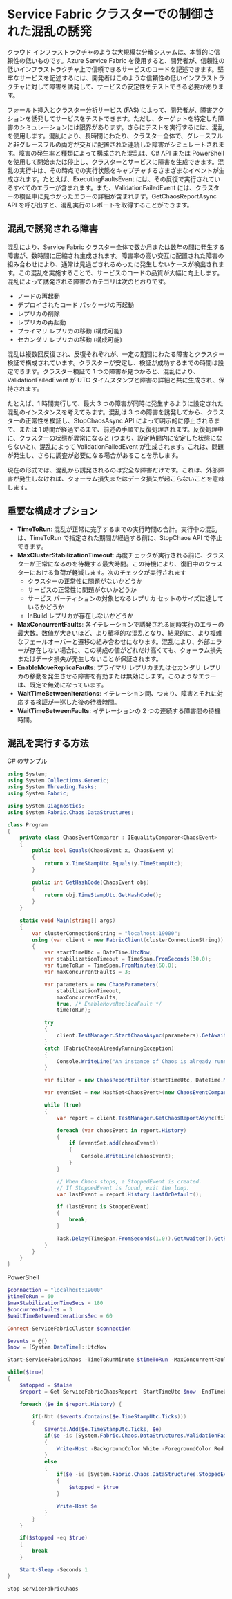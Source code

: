 <properties
   pageTitle="Service Fabric クラスターでの混乱の誘発 | Microsoft Azure"
   description="フォールト挿入とクラスター分析サービス API を使用して、クラスター内の混乱を管理します。"
   services="service-fabric"
   documentationCenter=".net"
   authors="motanv"
   manager="rsinha"
   editor="toddabel"/>

<tags
   ms.service="service-fabric"
   ms.devlang="dotnet"
   ms.topic="article"
   ms.tgt_pltfrm="NA"
   ms.workload="NA"
   ms.date="09/19/2016"
   ms.author="motanv"/>

# Service Fabric クラスターでの制御された混乱の誘発
クラウド インフラストラクチャのような大規模な分散システムは、本質的に信頼性の低いものです。Azure Service Fabric を使用すると、開発者が、信頼性の低いインフラストラクチャ上で信頼できるサービスのコードを記述できます。堅牢なサービスを記述するには、開発者はこのような信頼性の低いインフラストラクチャに対して障害を誘発して、サービスの安定性をテストできる必要があります。

フォールト挿入とクラスター分析サービス (FAS) によって、開発者が、障害アクションを誘発してサービスをテストできます。ただし、ターゲットを特定した障害のシミュレーションには限界があります。さらにテストを実行するには、混乱を使用します。混乱により、長時間にわたり、クラスター全体で、グレースフルと非グレースフルの両方が交互に配置された連続した障害がシミュレートされます。障害の発生率と種類によって構成された混乱は、C# API または PowerShell を使用して開始または停止し、クラスターとサービスに障害を生成できます。混乱の実行中は、その時点での実行状態をキャプチャするさまざまなイベントが生成されます。たとえば、ExecutingFaultsEvent には、その反復で実行されているすべてのエラーが含まれます。また、ValidationFailedEvent には、クラスターの検証中に見つかったエラーの詳細が含まれます。GetChaosReportAsync API を呼び出すと、混乱実行のレポートを取得することができます。

## 混乱で誘発される障害
混乱により、Service Fabric クラスター全体で数か月または数年の間に発生する障害が、数時間に圧縮され生成されます。障害率の高い交互に配置された障害の組み合わせにより、通常は見過ごされるめったに発生しないケースが検出されます。この混乱を実施することで、サービスのコードの品質が大幅に向上します。混乱によって誘発される障害のカテゴリは次のとおりです。

 - ノードの再起動
 - デプロイされたコード パッケージの再起動
 - レプリカの削除
 - レプリカの再起動
 - プライマリ レプリカの移動 (構成可能)
 - セカンダリ レプリカの移動 (構成可能)

混乱は複数回反復され、反復それぞれが、一定の期間にわたる障害とクラスター検証で構成されています。クラスターが安定し、検証が成功するまでの時間は設定できます。クラスター検証で 1 つの障害が見つかると、混乱により、ValidationFailedEvent が UTC タイムスタンプと障害の詳細と共に生成され、保持されます。

たとえば、1 時間実行して、最大 3 つの障害が同時に発生するように設定された混乱のインスタンスを考えてみます。混乱は 3 つの障害を誘発してから、クラスターの正常性を検証し、StopChaosAsync API によって明示的に停止されるまで、または 1 時間が経過するまで、前述の手順で反復処理されます。反復処理中に、クラスターの状態が異常になると (つまり、設定時間内に安定した状態にならないと)、混乱によって ValidationFailedEvent が生成されます。これは、問題が発生し、さらに調査が必要になる場合があることを示します。

現在の形式では、混乱から誘発されるのは安全な障害だけです。これは、外部障害が発生しなければ、クォーラム損失またはデータ損失が起こらないことを意味します。

## 重要な構成オプション
 - **TimeToRun**: 混乱が正常に完了するまでの実行時間の合計。実行中の混乱は、TimeToRun で指定された期間が経過する前に、StopChaos API で停止できます。
 - **MaxClusterStabilizationTimeout**: 再度チェックが実行される前に、クラスターが正常になるのを待機する最大時間。この待機により、復旧中のクラスターにおける負荷が軽減します。次のチェックが実行されます
    - クラスターの正常性に問題がないかどうか
    - サービスの正常性に問題がないかどうか
    - サービス パーティションの対象となるレプリカ セットのサイズに達しているかどうか
    - InBuild レプリカが存在しないかどうか
 - **MaxConcurrentFaults**: 各イテレーションで誘発される同時実行のエラーの最大数。数値が大きいほど、より積極的な混乱となり、結果的に、より複雑なフェールオーバーと遷移の組み合わせになります。混乱により、外部エラーが存在しない場合に、この構成の値がどれだけ高くても、クォーラム損失またはデータ損失が発生しないことが保証されます。
 - **EnableMoveReplicaFaults**: プライマリ レプリカまたはセカンダリ レプリカの移動を発生させる障害を有効または無効にします。このようなエラーは、既定で無効になっています。
 - **WaitTimeBetweenIterations**: イテレーション間、つまり、障害とそれに対応する検証が一巡した後の待機時間。
 - **WaitTimeBetweenFaults**: イテレーションの 2 つの連続する障害間の待機時間。

## 混乱を実行する方法
C# のサンプル

```csharp
using System;
using System.Collections.Generic;
using System.Threading.Tasks;
using System.Fabric;

using System.Diagnostics;
using System.Fabric.Chaos.DataStructures;

class Program
{
    private class ChaosEventComparer : IEqualityComparer<ChaosEvent>
    {
        public bool Equals(ChaosEvent x, ChaosEvent y)
        {
            return x.TimeStampUtc.Equals(y.TimeStampUtc);
        }

        public int GetHashCode(ChaosEvent obj)
        {
            return obj.TimeStampUtc.GetHashCode();
        }
    }

    static void Main(string[] args)
    {
        var clusterConnectionString = "localhost:19000";
        using (var client = new FabricClient(clusterConnectionString))
        {
            var startTimeUtc = DateTime.UtcNow;
            var stabilizationTimeout = TimeSpan.FromSeconds(30.0);
            var timeToRun = TimeSpan.FromMinutes(60.0);
            var maxConcurrentFaults = 3;

            var parameters = new ChaosParameters(
                stabilizationTimeout,
                maxConcurrentFaults,
                true, /* EnableMoveReplicaFault */
                timeToRun);

            try
            {
                client.TestManager.StartChaosAsync(parameters).GetAwaiter().GetResult();
            }
            catch (FabricChaosAlreadyRunningException)
            {
                Console.WriteLine("An instance of Chaos is already running in the cluster.");
            }

            var filter = new ChaosReportFilter(startTimeUtc, DateTime.MaxValue);

            var eventSet = new HashSet<ChaosEvent>(new ChaosEventComparer());

            while (true)
            {
                var report = client.TestManager.GetChaosReportAsync(filter).GetAwaiter().GetResult();

                foreach (var chaosEvent in report.History)
                {
                    if (eventSet.add(chaosEvent))
                    {
                        Console.WriteLine(chaosEvent);
                    }
                }

                // When Chaos stops, a StoppedEvent is created.
                // If StoppedEvent is found, exit the loop.
                var lastEvent = report.History.LastOrDefault();

                if (lastEvent is StoppedEvent)
                {
                    break;
                }

                Task.Delay(TimeSpan.FromSeconds(1.0)).GetAwaiter().GetResult();
            }
        }
    }
}
```
PowerShell

```powershell
$connection = "localhost:19000"
$timeToRun = 60
$maxStabilizationTimeSecs = 180
$concurrentFaults = 3
$waitTimeBetweenIterationsSec = 60

Connect-ServiceFabricCluster $connection

$events = @{}
$now = [System.DateTime]::UtcNow

Start-ServiceFabricChaos -TimeToRunMinute $timeToRun -MaxConcurrentFaults $concurrentFaults -MaxClusterStabilizationTimeoutSec $maxStabilizationTimeSecs -EnableMoveReplicaFaults -WaitTimeBetweenIterationsSec $waitTimeBetweenIterationsSec

while($true)
{
    $stopped = $false
    $report = Get-ServiceFabricChaosReport -StartTimeUtc $now -EndTimeUtc ([System.DateTime]::MaxValue)

    foreach ($e in $report.History) {

        if(-Not ($events.Contains($e.TimeStampUtc.Ticks)))
        {
            $events.Add($e.TimeStampUtc.Ticks, $e)
            if($e -is [System.Fabric.Chaos.DataStructures.ValidationFailedEvent])
            {
                Write-Host -BackgroundColor White -ForegroundColor Red $e
            }
            else
            {
                if($e -is [System.Fabric.Chaos.DataStructures.StoppedEvent])
                {
                    $stopped = $true
                }

                Write-Host $e
            }
        }
    }

    if($stopped -eq $true)
    {
        break
    }

    Start-Sleep -Seconds 1
}

Stop-ServiceFabricChaos
```

<!---HONumber=AcomDC_0921_2016-->